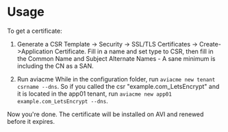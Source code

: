 Usage
===

To get a certificate:

1) Generate a CSR
 Template -> Security -> SSL/TLS Certificates -> Create->Application Certificate. Fill in a name and set type to CSR, then fill in the Common Name and Subject Alternate Names - A sane minimum is including the CN as a SAN.

2) Run aviacme
 While in the configuration folder, run ```aviacme new tenant csrname --dns```. So if you called the csr "example.com_LetsEncrypt" and it is located in the app01 tenant, run ```aviacme new app01 example.com_LetsEncrypt --dns```.

Now you're done. The certificate will be installed on AVI and renewed before it expires.
